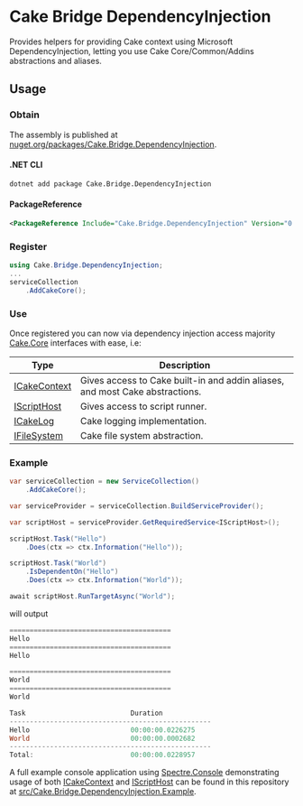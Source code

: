 # Cake Bridge DependencyInjection

Provides helpers for providing Cake context using Microsoft DependencyInjection, letting you use Cake Core/Common/Addins abstractions and aliases.

## Usage

### Obtain

The assembly is published at [nuget.org/packages/Cake.Bridge.DependencyInjection](https://www.nuget.org/packages/Cake.Bridge.DependencyInjection).

#### .NET CLI

```bash
dotnet add package Cake.Bridge.DependencyInjection
```

#### PackageReference
```xml
<PackageReference Include="Cake.Bridge.DependencyInjection" Version="0.4.0" />
```

### Register

```csharp
using Cake.Bridge.DependencyInjection;
...
serviceCollection
    .AddCakeCore();
```

### Use

Once registered you can now via dependency injection access majority [Cake.Core](https://cakebuild.net/api/Cake.Core/#InterfaceTypes) interfaces with ease, i.e:

| Type         | Description |
|--------------|-------------|
| [ICakeContext](https://cakebuild.net/api/Cake.Core/ICakeContext/) | Gives access to Cake built-in and addin aliases, and most Cake abstractions. |
| [IScriptHost](https://cakebuild.net/api/Cake.Core.Scripting/IScriptHost/) | Gives access to script runner. |
| [ICakeLog](https://cakebuild.net/api/Cake.Core.Diagnostics/ICakeLog/) | Cake logging implementation. |
| [IFileSystem](https://cakebuild.net/api/Cake.Core.IO/IFileSystem/) | Cake file system abstraction. |

### Example

```csharp
var serviceCollection = new ServiceCollection()
    .AddCakeCore();

var serviceProvider = serviceCollection.BuildServiceProvider();

var scriptHost = serviceProvider.GetRequiredService<IScriptHost>();

scriptHost.Task("Hello")
    .Does(ctx => ctx.Information("Hello"));

scriptHost.Task("World")
    .IsDependentOn("Hello")
    .Does(ctx => ctx.Information("World"));

await scriptHost.RunTargetAsync("World");
```

will output

```powershell
========================================
Hello
========================================
Hello

========================================
World
========================================
World

Task                          Duration
--------------------------------------------------
Hello                         00:00:00.0226275
World                         00:00:00.0002682
--------------------------------------------------
Total:                        00:00:00.0228957
```

A full example console application using [Spectre.Console](https://www.nuget.org/packages/Spectre.Console) demonstrating usage of both [ICakeContext](https://cakebuild.net/api/Cake.Core/ICakeContext/) and [IScriptHost](https://cakebuild.net/api/Cake.Core.Scripting/IScriptHost/) can be found in this repository at [src/Cake.Bridge.DependencyInjection.Example](src/Cake.Bridge.DependencyInjection.Example).
